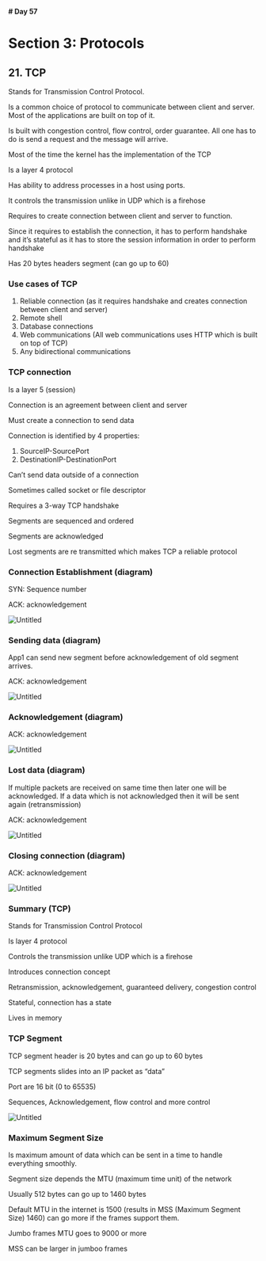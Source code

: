 **# Day 57**

# Section 3: Protocols

## 21. TCP

Stands for Transmission Control Protocol.

Is a common choice of protocol to communicate between client and server. Most of the applications are built on top of it.

Is built with congestion control, flow control, order guarantee. All one has to do is send a request and the message will arrive.

Most of the time the kernel has the implementation of the TCP

Is a layer 4 protocol

Has ability to address processes in a host using ports.

It controls the transmission unlike in UDP which is a firehose

Requires to create connection between client and server to function.

Since it requires to establish the connection, it has to perform handshake and it’s stateful as it has to store the session information in order to perform handshake

Has 20 bytes headers segment (can go up to 60)

### Use cases of TCP

1. Reliable connection (as it requires handshake and creates connection between client and server)
2. Remote shell
3. Database connections
4. Web communications (All web communications uses HTTP which is built on top of TCP)
5. Any bidirectional communications

### TCP connection

Is a layer 5 (session)

Connection is an agreement between client and server

Must create a connection to send data

Connection is identified by 4 properties:

1. SourceIP-SourcePort
2. DestinationIP-DestinationPort

Can’t send data outside of a connection

Sometimes called socket or file descriptor

Requires a 3-way TCP handshake

Segments are sequenced and ordered

Segments are acknowledged

Lost segments are re transmitted which makes TCP a reliable protocol

### Connection Establishment (diagram)

SYN: Sequence number

ACK: acknowledgement

![Untitled](https://github.com/pankaj485/60daysoflearning/assets/61234787/bc77952f-6ade-42b5-8cf9-2f821a348cf9)

### Sending data (diagram)

App1 can send new segment before acknowledgement of old segment arrives.

ACK: acknowledgement

![Untitled](https://github.com/pankaj485/60daysoflearning/assets/61234787/29780555-dba0-4e8f-81db-425988255f08)

### Acknowledgement (diagram)

ACK: acknowledgement

![Untitled](https://github.com/pankaj485/60daysoflearning/assets/61234787/87a5b5ea-ad35-42d7-a8c4-38d78ef7fd75)

### Lost data (diagram)

If multiple packets are received on same time then later one will be acknowledged. If a data which is not acknowledged then it will be sent again (retransmission)

ACK: acknowledgement

![Untitled](https://github.com/pankaj485/60daysoflearning/assets/61234787/21f2a735-607b-4604-951e-8a48fe4b4553)

### Closing connection (diagram)

ACK: acknowledgement

![Untitled](https://github.com/pankaj485/60daysoflearning/assets/61234787/8587fa1a-00a7-4420-a1d6-649f7b88bad2)

### Summary (TCP)

Stands for Transmission Control Protocol

Is layer 4 protocol

Controls the transmission unlike UDP which is a firehose

Introduces connection concept

Retransmission, acknowledgement, guaranteed delivery, congestion control

Stateful, connection has a state

Lives in memory

### TCP Segment

TCP segment header is 20 bytes and can go up to 60 bytes

TCP segments slides into an IP packet as “data”

Port are 16 bit (0 to 65535)

Sequences, Acknowledgement, flow control and more control

![Untitled](https://github.com/pankaj485/60daysoflearning/assets/61234787/cc94350f-71a9-446d-b6ab-0e253fd0dac2)

### Maximum Segment Size

Is maximum amount of data which can be sent in a time to handle everything smoothly.

Segment size depends the MTU (maximum time unit) of the network

Usually 512 bytes can go up to 1460 bytes

Default MTU in the internet is 1500 (results in MSS (Maximum Segment Size) 1460) can go more if the frames support them.

Jumbo frames MTU goes to 9000 or more

MSS can be larger in jumboo frames
